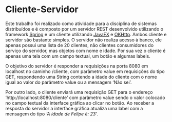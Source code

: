 # Cliente-Servidor

Este trabalho foi realizado como atividade para a disciplina de sistemas distribuídos e é composto por um servidor REST desenvolvido utilizando o framework [Spring](https://spring.io) e um cliente utilizando 
[JavaFX](https://wiki.openjdk.java.net/display/OpenJFX/Main) e [OKHttp](http://square.github.io/okhttp/). Ambos cliente e servidor são bastante simples. 
O servidor não realiza acesso à banco, ele apenas possui uma lista de 20 clientes, não clientes consumidores do serviço do servidor, 
mas objetos com nome e idade. Por sua vez o cliente é apenas uma tela com um campo textual, um botão e algumas labels.

O objetivo do servidor é responder a requisições na porta 8080 em localhost no caminho /cliente, com parâmetro value em requisições do tipo GET,
respondendo uma String contendo a idade do cliente com o nome igual ao valor do parâmetro value ou a mensagem ‘Não sei’.

Por outro lado, o cliente enviará uma requisição GET para o endereço ‘http://localhost:8080/cliente’ com parâmetro value sendo o valor colocado no 
campo textual da interface gráfica ao clicar no botão. Ao receber a resposta do servidor a interface gráfica atualiza uma label com a mensagem do tipo
*‘A idade de Felipe é: 23’*.
